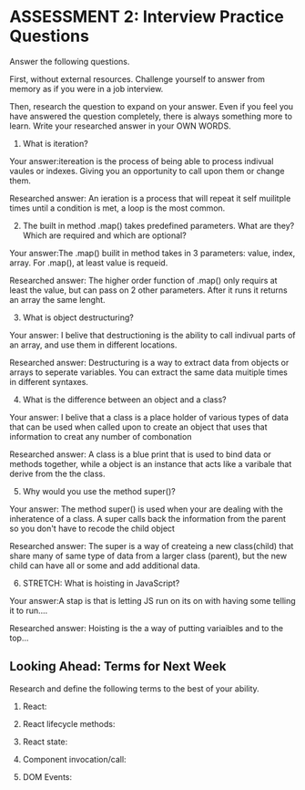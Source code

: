 # ASSESSMENT 2: Interview Practice Questions

Answer the following questions.

First, without external resources. Challenge yourself to answer from memory as if you were in a job interview.

Then, research the question to expand on your answer. Even if you feel you have answered the question completely, there is always something more to learn. Write your researched answer in your OWN WORDS.

1. What is iteration?

  Your answer:itereation is the process of being able to process indivual vaules or indexes.  Giving you an opportunity to call upon them or change them.

  Researched answer:  An ieration is a process that will repeat it self muilitple times until a condition is met, a loop is the most common.



2. The built in method .map() takes predefined parameters. What are they? Which are required and which are optional?

  Your answer:The .map() builit in method takes in 3 parameters: value, index, array.  For .map(), at least value is requeid.

  Researched answer: The higher order function of .map() only requirs at least the value, but can pass on 2 other parameters.  After it runs it returns an array the same lenght.



3. What is object destructuring?

  Your answer: I belive that destructioning is the ability to call indivual parts of an array, and use them in different locations.

  Researched answer: Destructuring is a way to extract data from objects or arrays to seperate variables.  You can extract the same data muitiple times in different syntaxes.



4. What is the difference between an object and a class?

  Your answer: I belive that a class is a place holder of various types of data that can be used when called upon to create an object that uses that information to creat any number of combonation

  Researched answer: A class is a blue print that is used to bind data or methods together, while a object is an instance that acts like a varibale that derive from the the class.



5. Why would you use the method super()?

  Your answer: The method super() is used when your are dealing with the inheratence of a class.  A super calls back the information from the parent so you don't have to recode the child object

  Researched answer: The super is a way of createing a new class(child) that share many of same type of data from a larger class (parent), but the new child can have all or some and add additional data.



6. STRETCH: What is hoisting in JavaScript?

  Your answer:A stap is that is letting JS run on its on with having some telling it to run....

  Researched answer: Hoisting is the a way of putting variaibles and to the top...



## Looking Ahead: Terms for Next Week

Research and define the following terms to the best of your ability.

1. React:

2. React lifecycle methods:

3. React state:

4. Component invocation/call:

5. DOM Events:
